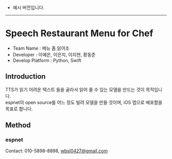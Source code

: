 * 예시 버전입니다.
---

# Speech Restaurant Menu for Chef
* Team Name : 메뉴 좀 읽어조
* Developer : 이예은, 이은지, 이지현, 황동준
* Develop Platform : Python, Swift

## Introduction
TTS가 읽기 어려운 텍스트 들을 골라서 읽어 줄 수 있는 모델을 만드는 것이 목적입니다.
<br>
espnet의 open source를 어느 정도 빌려 모델을 만들 것이며, iOS 앱으로 배포함을 목표로 합니다.
<br>

## Method
### espnet




Contact: 010-5898-8898, wbsl0427@gmail.com
